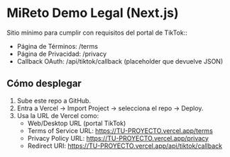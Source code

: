 # MiReto Demo Legal (Next.js)

Sitio mínimo para cumplir con requisitos del portal de TikTok::
- Página de Términos: /terms
- Página de Privacidad: /privacy
- Callback OAuth: /api/tiktok/callback (placeholder que devuelve JSON)

## Cómo desplegar
1) Sube este repo a GitHub.
2) Entra a Vercel → Import Project → selecciona el repo → Deploy.
3) Usa la URL de Vercel como:
   - Web/Desktop URL (portal TikTok)
   - Terms of Service URL: https://TU-PROYECTO.vercel.app/terms
   - Privacy Policy URL: https://TU-PROYECTO.vercel.app/privacy
   - Redirect URI: https://TU-PROYECTO.vercel.app/api/tiktok/callback
